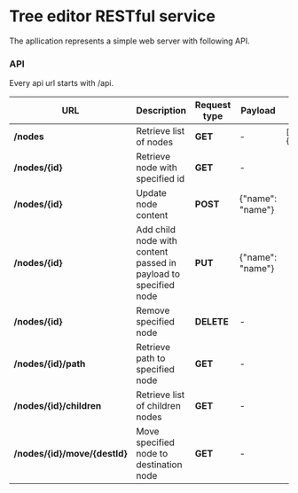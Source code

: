 # Tree editor RESTful service

The apllication represents a simple web server with following API.

### API
Every api url starts with /api.

| URL | Description |Request type | Payload | Response |
|---|---|----|---------|----------|
|**/nodes**| Retrieve  list of nodes | **GET**   | -   | ```[{"content":{"name":"/"},"id":2,"level":0,"root":true,"terminal":true}] ``` |
|**/nodes/{id}**| Retrieve node with specified id | **GET**   | -   |
|**/nodes/{id}**| Update node content | **POST**   | {"name": "name"}   |
|**/nodes/{id}**| Add child node with content passed in payload to specified node | **PUT**   | {"name": "name"}   |
|**/nodes/{id}**| Remove specified node | **DELETE**   | - |
|**/nodes/{id}/path**| Retrieve path to specified node | **GET**   | -   |
|**/nodes/{id}/children**| Retrieve list of children nodes | **GET**   | -   |
|**/nodes/{id}/move/{destId}**| Move specified node to destination node | **GET**   | -   |
